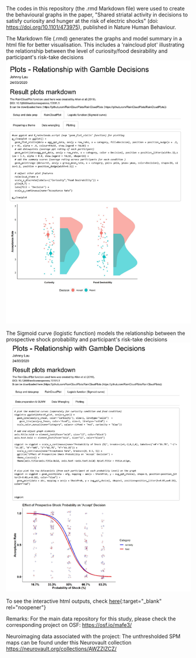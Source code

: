 The codes in this repository (the .rmd Markdown file) were used to create the behavioural graphs in the paper, "Shared striatal activity in decisions to satisfy curiosity and hunger at the risk of electric shocks" (doi: https://doi.org/10.1101/473975), published in Nature Human Behaviour.

The Markdown file (.rmd) generates the graphs and model summary in a html file for better visualisation. This includes a 'raincloud plot' illustrating the relationship between the level of curiosity/food desirability and participant's risk-take decisions
![alt text](curiosity_effect_raincloudplot.png)

The Sigmoid curve (logistic function) models the relationship between the prospective shock probability and participant's risk-take decisions
![alt text](shock_effect_sigmoidplot.png)

To see the interactive html outputs, check [here](https://johnny.kinglau.info/dataviz_examples/){:target="_blank" rel="noopener"}

Remarks:
For the main data repository for this study, please check the corresponding project on OSF: https://osf.io/mafe3/

Neuroimaging data associated with the project: The unthresholded SPM maps can be found under this Neurovault collection https://neurovault.org/collections/AWZZIZCZ/
